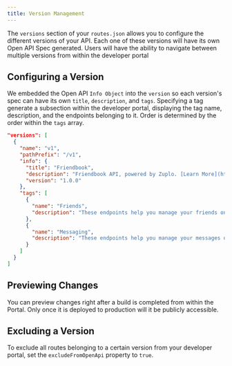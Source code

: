 ```yaml
---
title: Version Management
---
```


The `versions` section of your `routes.json` allows you to configure the different versions of your API. Each one of these versions will have its own Open API Spec generated. Users will have the ability to navigate between multiple versions from within the developer portal

## Configuring a Version

We embedded the Open API `Info Object` into the `version` so each version's spec can have its own `title`, `description`, and `tags`. Specifying a tag generate a subsection within the developer portal, displaying the tag name, description, and the endpoints belonging to it. Order is determined by the order within the `tags` array.

```json
"versions": [
  {
    "name": "v1",
    "pathPrefix": "/v1",
    "info": {
      "title": "Friendbook",
      "description": "Friendbook API, powered by Zuplo. [Learn More](https://www.friendbook.com/)",
      "version": "1.0.0"
    },
    "tags": [
      {
        "name": "Friends",
        "description": "These endpoints help you manage your friends on friendbook."
      },
      {
        "name": "Messaging",
        "description": "These endpoints help you manage your messages on friendbook."
      }
    ]
  }
]
```

## Previewing Changes

You can preview changes right after a build is completed from within the Portal. Only once it is deployed to production will it be publicly accessible.

## Excluding a Version

To exclude all routes belonging to a certain version from your developer portal, set the `excludeFromOpenApi` property to `true`.
